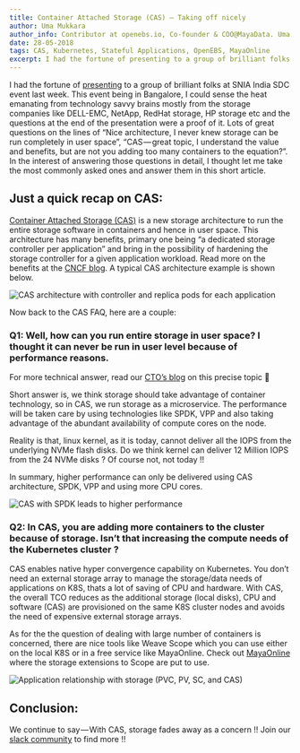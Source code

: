 ```yaml
---
title: Container Attached Storage (CAS) — Taking off nicely
author: Uma Mukkara
author_info: Contributor at openebs.io, Co-founder & COO@MayaData. Uma led product development in the early days of MayaData (CloudByte).
date: 28-05-2018
tags: CAS, Kubernetes, Stateful Applications, OpenEBS, MayaOnline
excerpt: I had the fortune of presenting to a group of brilliant folks at SNIA India SDC event last week. This event being in Bangalore, I could sense the heat emanating from technology savvy brains mostly from the storage companies like DELL-EMC, NetApp, RedHat storage, HP storage etc
---
```


I had the fortune of [presenting](https://www.slideshare.net/OpenEBS/openebs-cas-sdc-india-2018) to a group of brilliant folks at SNIA India SDC event last week. This event being in Bangalore, I could sense the heat emanating from technology savvy brains mostly from the storage companies like DELL-EMC, NetApp, RedHat storage, HP storage etc and the questions at the end of the presentation were a proof of it. Lots of great questions on the lines of “Nice architecture, I never knew storage can be run completely in user space”, “CAS — great topic, I understand the value and benefits, but are not you adding too many containers to the equation?”. In the interest of answering those questions in detail, I thought let me take the most commonly asked ones and answer them in this short article.

## Just a quick recap on CAS:

[Container Attached Storage (CAS)](/docs/concepts/cas) is a new storage architecture to run the entire storage software in containers and hence in user space. This architecture has many benefits, primary one being “a dedicated storage controller per application” and bring in the possibility of hardening the storage controller for a given application workload. Read more on the benefits at the [CNCF blog](https://www.cncf.io/blog/2018/04/19/container-attached-storage-a-primer/). A typical CAS architecture example is shown below.

![CAS architecture with controller and replica pods for each application](https://cdn-images-1.medium.com/max/800/1*4dJDmPbxxrP-fZK7NZZmYg.png)

Now back to the CAS FAQ, here are a couple:

### Q1: Well, how can you run entire storage in user space? I thought it can never be run in user level because of performance reasons.

For more technical answer, read our [CTO’s blog](https://blog.openebs.io/the-mule-and-the-flash-going-for-a-run-b104acbc74a2) on this precise topic 🙂

Short answer is, we think storage should take advantage of container technology, so in CAS, we run storage as a microservice. The performance will be taken care by using technologies like SPDK, VPP and also taking advantage of the abundant availability of compute cores on the node.

Reality is that, linux kernel, as it is today, cannot deliver all the IOPS from the underlying NVMe flash disks. Do we think kernel can deliver 12 Million IOPS from the 24 NVMe disks ? Of course not, not today !!

In summary, higher performance can only be delivered using CAS architecture, SPDK, VPP and using more CPU cores.

![CAS with SPDK leads to higher performance](https://cdn-images-1.medium.com/max/800/1*aKjepAaB5sIZF-hOq_dxIg.png)

### Q2: In CAS, you are adding more containers to the cluster because of storage. Isn’t that increasing the compute needs of the Kubernetes cluster ?

CAS enables native hyper convergence capability on Kubernetes. You don’t need an external storage array to manage the storage/data needs of applications on K8S, thats a lot of saving of CPU and hardware. With CAS, the overall TCO reduces as the additional storage (local disks), CPU and software (CAS) are provisioned on the same K8S cluster nodes and avoids the need of expensive external storage arrays.

As for the the question of dealing with large number of containers is concerned, there are nice tools like Weave Scope which you can use either on the local K8S or in a free service like MayaOnline. Check out [MayaOnline](https://www.mayaonline.io) where the storage extensions to Scope are put to use.

![Application relationship with storage (PVC, PV, SC, and CAS)](https://cdn-images-1.medium.com/max/800/1*RQYjI0MdsXf1kj8AGqLJZA.png)

## Conclusion:

We continue to say — With CAS, storage fades away as a concern !! Join our [slack community](https://slack.openebs.io) to find more !!
